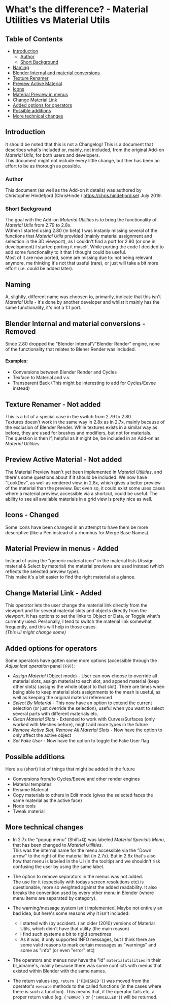 # What's the difference? - Material Utilities vs Material Utils

## Table of Contents

- [Introduction](#introduction)
  - [Author](#author)
  - [Short Background](#short-background)
- [Naming](#naming)
- [Blender Internal and material conversions](#blender-internal)
- [Texture Renamer](#texture-renamer)
- [Preview Active Material](#preview-active-material)
- [Icons](#icons)
- [Material Preview in menus](#material-preview)
- [Change Material Link](#change-material-link)
- [Added options for operators](#added-options-for-operators)
- [Possible additions](#possible-additions)
- [More technical changes](#more-technical-changes)

## Introduction

It should be noted that this is not a Changelog!
This is a document that describes what's included or, mainly, not included, from the original Add-on *Material Utils*,
for both users and developers.\
This document might not include every little change, but ther has been an effort to be as thorough as possible.

### Author

This document (as well as the Add-on it details) was authored by Christopher Hindefjord
(ChrisHinde / https://chris.hindefjord.se) July 2019.

### Short Background

The goal with the Add-on *Material Utilities* is to bring the functionality of *Material Utils* from 2.79 to 2.8x.\
Wdhen I started using 2.80 (in beta) I was instanly missing several of the functions that *Material Utils* provided
(mainly material assignment and selection in the 3D viewport), as I couldn't find a port for 2.80 (or one in development)
I started porting it myself. While porting the code I decided to add some functionality to it that I thought could be useful.\
Most of it are now ported, some are missing due to: not being relevant anymore, me thinking it's not that useful (rare),
or just will take a bit more effort (i.e. could be added later).

## Naming

A, slightly, different name was choosen to, primarily, indicate that this isn't *Material Utils* - it's done by another
developer and whilst it mainly has the same functionality, it's not a 1:1 port.

## <a name="blender-internal"></a>Blender Internal and material conversions - Removed

Since 2.80 dropped the "Blender Internal"/"Blender Render" engine, none of the functionality that relates to Blener Render was included.

#### Examples:

- Conversions between Blender Render and Cycles
- Texface to Material and v.v.
- Transparent Back (This might be interesting to add for Cycles/Eevee instead)

## <a name="texture-renamer"></a>Texture Renamer - Not added

This is a bit of a special case in the switch from 2.79 to 2.80.\
Textures doesn't work in the same way in 2.8x as in 2.7x, mainly because of the exclusion of Blender Render.
While textures exists in a similar way as before, they are used for brushes and modifiers, but not for materials.\
The question is then if, helpful as it might be, be included in an Add-on as *Material Utilities*.

## <a name="preview-active-material"></a>Preview Active Material - Not added

The Material Preview hasn't yet been implemented in *Material Utilities*, and there's some questions about if it should be included.
We now have "LookDev", as well as rendered view, in 2.8x, which gives a better preview of the material than the preview.
But even so, it could exist some uses cases where a material preview, accessible via a shortcut, could be useful.
The ability to see all available materials in a grid view is pretty nice as well.

## <a name="icons"></a>Icons - Changed

Some icons have been changed in an attempt to have them be more descriptive (like a Pen instead of a rhombus for Merge Base Names).

## <a name="material-preview"></a>Material Preview in menus - Added

Instead of using the "generic material icon" in the material lists (Assign material & Select by material)
the material previews are used instead (which reflects the selected preview type).\
This make it's a bit easier to find the right material at a glance.

## <a name="change-material-link"></a>Change Material Link - Added

This operator lets the user change the material link directly from the viewport and for several material slots and objects
directly from the viewport. It has options to set the links to Object or Data, or Toggle what's currently used.
Personally, I tend to switch the material link somewhat frequently, and this will help in those cases.\
*(This UI might change some)*

## Added options for operators

Some operators have gotten some more options (accessible through the *Adjust last operation* panel `[F9]`):

- *Assign Material* (Object mode) - User can now choose to override all material slots, assign material to each slot,
  and append material (keep other slots) (assigns the whole object to that slot). There are times when being able to
  keep material slots assignments to the mesh is useful, as well as keeping the original material referenced
- *Select By Material* - This now have an option to extend the current selection (or just override the selection),
  useful when you want to select several parts with different materials etc.
- *Clean Material Slots* - Extended to work with Curves/Surfaces (only worked with Meshes before), might add more types in the future
- *Remove Active Slot*, *Remove All Material Slots* - Now have the option to only affect the active object
- *Set Fake User* - Now have the option to toggle the Fake User flag

## Possible additions

Here's a (short) list of things that might be added in the future

- Conversions from/to Cycles/Eeeve and other render engines
- Material templates
- Rename Material
- Copy materials to others in Edit mode (gives the selected faces the same material as the active face)
- Node tools
- Tweak material

## More technical changes

- In 2.7x the "popup menu" (Shift+Q) was labeled *Material Specials Menu*, that has been changed to *Material Utilities*.\
  This was the internal name for the menu accessible via the "Down arrow" to the right of the material list (in 2.7x).
  But in 2.8x that's also how that menu is labeled in the UI (in the tooltip) and we shouldn't risk confusing the user
  by using the same label.

- The option to remove separators in the menus was not added.\
  The use for it (especially with todays screen resolutions etc) is questionable, more so weighted against the added
  readability. It also breaks the convention used by every other menu in Blender (where menu items are separated by category).

- The warning/message system isn't implemented. Maybe not entirely an bad idea, but here's some reasons why it isn't included:
  - I started with (by accident..) an older (2010) versions of Material Utils, which didn't have that utility (the main reason)
  - I find such systems a bit to rigid sometimes
  - As it was, it only supported INFO messages, but I think there are some valid reasons to mark certain messages
    as "warnings" and some as "info" (or even "error" etc)

- The operators and menus now have the "id" `materialutilities` in their bl_idname's,
  mainly because there was some conflicts with menus that existed within Blender with the same names.

- The return values (eg. `return {'FINISHED'}`) was moved from the operator's `execute` methods to the called functions
  (in the cases where there is such a function). This means that, if the operator fails etc, a proper return value
  (eg. `{'ERROR'}` or `{'CANCELLED'}`) will be returned.
